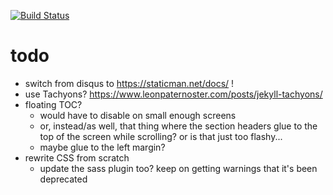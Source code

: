 [![Build Status](https://travis-ci.org/thosgood/thosgood.github.io.svg?branch=release)](https://travis-ci.org/thosgood/thosgood.github.io)

# todo
- switch from disqus to https://staticman.net/docs/ !
- use Tachyons? https://www.leonpaternoster.com/posts/jekyll-tachyons/
- floating TOC?
    + would have to disable on small enough screens
    + or, instead/as well, that thing where the section headers glue to the top of the screen while scrolling? or is that just too flashy...
    + maybe glue to the left margin?
- rewrite CSS from scratch
    + update the sass plugin too? keep on getting warnings that it's been deprecated
